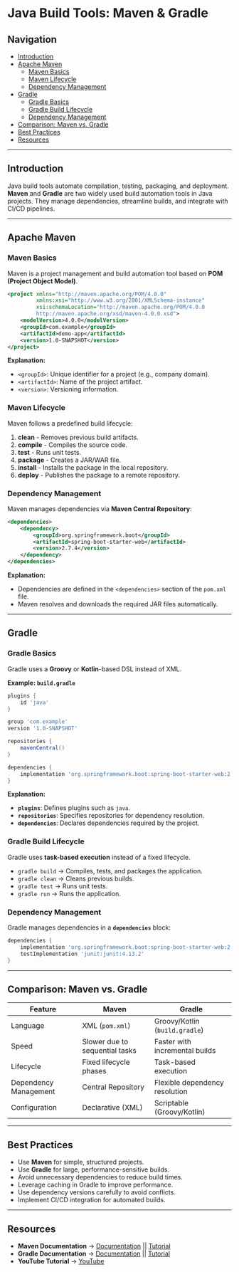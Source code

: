 # Java Build Tools: Maven & Gradle

## Navigation
- [Introduction](#introduction)
- [Apache Maven](#apache-maven)
    - [Maven Basics](#maven-basics)
    - [Maven Lifecycle](#maven-lifecycle)
    - [Dependency Management](#dependency-management)
- [Gradle](#gradle)
    - [Gradle Basics](#gradle-basics)
    - [Gradle Build Lifecycle](#gradle-build-lifecycle)
    - [Dependency Management](#gradle-dependency-management)
- [Comparison: Maven vs. Gradle](#comparison-maven-vs-gradle)
- [Best Practices](#best-practices)
- [Resources](#resources)

---

## Introduction
Java build tools automate compilation, testing, packaging, and deployment. **Maven** and **Gradle** are two widely used build automation tools in Java projects. They manage dependencies, streamline builds, and integrate with CI/CD pipelines.

---

## Apache Maven
### Maven Basics
Maven is a project management and build automation tool based on **POM (Project Object Model)**.

```xml
<project xmlns="http://maven.apache.org/POM/4.0.0" 
         xmlns:xsi="http://www.w3.org/2001/XMLSchema-instance"
         xsi:schemaLocation="http://maven.apache.org/POM/4.0.0 
         http://maven.apache.org/xsd/maven-4.0.0.xsd">
    <modelVersion>4.0.0</modelVersion>
    <groupId>com.example</groupId>
    <artifactId>demo-app</artifactId>
    <version>1.0-SNAPSHOT</version>
</project>
```
**Explanation:**
- `<groupId>`: Unique identifier for a project (e.g., company domain).
- `<artifactId>`: Name of the project artifact.
- `<version>`: Versioning information.

### Maven Lifecycle
Maven follows a predefined build lifecycle:
1. **clean** - Removes previous build artifacts.
2. **compile** - Compiles the source code.
3. **test** - Runs unit tests.
4. **package** - Creates a JAR/WAR file.
5. **install** - Installs the package in the local repository.
6. **deploy** - Publishes the package to a remote repository.

### Dependency Management
Maven manages dependencies via **Maven Central Repository**:
```xml
<dependencies>
    <dependency>
        <groupId>org.springframework.boot</groupId>
        <artifactId>spring-boot-starter-web</artifactId>
        <version>2.7.4</version>
    </dependency>
</dependencies>
```
**Explanation:**
- Dependencies are defined in the `<dependencies>` section of the `pom.xml` file.
- Maven resolves and downloads the required JAR files automatically.

---

## Gradle
### Gradle Basics
Gradle uses a **Groovy** or **Kotlin**-based DSL instead of XML.

**Example: `build.gradle`**
```groovy
plugins {
    id 'java'
}

group 'com.example'
version '1.0-SNAPSHOT'

repositories {
    mavenCentral()
}

dependencies {
    implementation 'org.springframework.boot:spring-boot-starter-web:2.7.4'
}
```
**Explanation:**
- **`plugins`**: Defines plugins such as `java`.
- **`repositories`**: Specifies repositories for dependency resolution.
- **`dependencies`**: Declares dependencies required by the project.

### Gradle Build Lifecycle
Gradle uses **task-based execution** instead of a fixed lifecycle.
- `gradle build` → Compiles, tests, and packages the application.
- `gradle clean` → Cleans previous builds.
- `gradle test` → Runs unit tests.
- `gradle run` → Runs the application.

### Dependency Management
Gradle manages dependencies in a **`dependencies`** block:
```groovy
dependencies {
    implementation 'org.springframework.boot:spring-boot-starter-web:2.7.4'
    testImplementation 'junit:junit:4.13.2'
}
```

---

## Comparison: Maven vs. Gradle
| Feature         | Maven                            | Gradle                          |
|---------------|--------------------------------|--------------------------------|
| Language      | XML (`pom.xml`)                 | Groovy/Kotlin (`build.gradle`) |
| Speed        | Slower due to sequential tasks  | Faster with incremental builds |
| Lifecycle    | Fixed lifecycle phases         | Task-based execution          |
| Dependency Management | Central Repository | Flexible dependency resolution |
| Configuration | Declarative (XML)             | Scriptable (Groovy/Kotlin)    |

---

## Best Practices
- Use **Maven** for simple, structured projects.
- Use **Gradle** for large, performance-sensitive builds.
- Avoid unnecessary dependencies to reduce build times.
- Leverage caching in Gradle to improve performance.
- Use dependency versions carefully to avoid conflicts.
- Implement CI/CD integration for automated builds.

---

## Resources
- **Maven Documentation** → [Documentation](https://maven.apache.org/) || [Tutorial](https://www.baeldung.com/maven)
- **Gradle Documentation** → [Documentation](https://gradle.org/) || [Tutorial](https://www.baeldung.com/gradle)
- **YouTube Tutorial** → [YouTube](https://youtu.be/s6W2R1Z3wd4?feature=shared)

